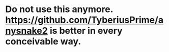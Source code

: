 # Do not use this anymore. https://github.com/TyberiusPrime/anysnake2 is better in every conceivable way.

